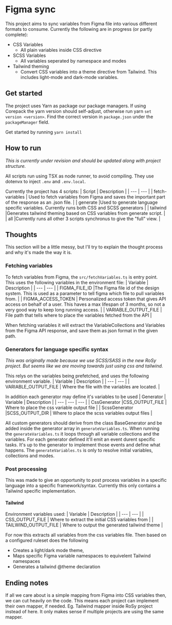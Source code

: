 # Figma sync
This project aims to sync variables from Figma file into various different formats to consume.
Currently the following are in progress (or partly complete):
- CSS Variables
   - All plain variables inside CSS directive
- SCSS Variables
   - All variables seperated by namespace and modes
- Tailwind theming
   - Convert CSS variables into a theme directive from Tailwind. This includes light-mode and dark-mode variables.

## Get started
The project uses Yarn as package our package managers. If using Corepack the yarn version should self-adjust, otherwise run yarn `set version <version>`. Find the correct version in `package.json` under the `packageManager` field.

Get started by running `yarn install`

## How to run
*This is currently under revision and should be updated along with project structure.*

All scripts run using TSX as node runner, to avoid compiling. They use dotenvx to inject `.env` and `.env.local`.

Currently the project has 4 scripts:
| Script | Description |
| --- | --- |
| fetch-variables | Used to fetch variables from Figma and saves the important part of the response as an .json file. |
| generate |Used to generate language specific variables. Currently runs both CSS and SCSS generators |
| tailwind |Generates tailwind theming based on CSS variables from generate script. |
| all |Currently runs all other 3 scripts synchronus to give the "full" view. |

## Thoughts 
This section will be a little messy, but I'll try to explain the thought process and why it's made the way it is.

### Fetching variables
To fetch variables from Figma, the `src/fetchVariables.ts` is entry point. This uses the following variables in the environment file:
| Variable | Description |
| --- | --- |
| FIGMA_FILE_ID |The Figma file id of the design system. This is used as a parameter to tell figma which file to pull variables from. |
| FIGMA_ACCESS_TOKEN | Personalized access token that gives API access on behalf of a user. This haves a max lifespan of 3 months, so not a very good way to keep long running access. |
| VARIABLE_OUTPUT_FILE | File path that tells where to place the variables fetched from the API |

When fetching variables it will extract the VariableCollections and Variables from the Figma API response, and save them as json format in the given path.

### Generators for language specific syntax
*This was originally made because we use SCSS/SASS in the new RoSy project. But seems like we are moving towards just using css and tailwind.*

This relys on the variables being prefetched, and uses the following environment variable.
| Variable | Description |
| --- | --- | 
| VARIABLE_OUTPUT_FILE | Where the file with the variables are located. |

In addition each generator may define it's variables to be used
| Generator | Variable | Description |
| --- | --- | --- |
| CssGenerator |CSS_OUTPUT_FILE | Where to place the css variable output file |
| ScssGenerator |SCSS_OUTPUT_DIR | Where to place the scss variables output files |

All custom generators should derive from the class BaseGenerator and be added inside the generator array in `generateVariables.ts`.
When running the `generateVariables.ts` it loops through all variable collections and the variables. For each generator defined it'll emit
an event durent specific tasks. It's up to the generator to implement those events and define what happens. The `generateVariables.ts` is only to resolve initial variables, collections and modes.

### Post processing
This was made to give an opportunity to post process variables in a specific language into a specific framework/syntax. Currently this only contains a Tailwind specific implementation.

#### Tailwind
Environment variables used: 
| Variable | Description |
| --- | --- |
| CSS_OUTPUT_FILE | Where to extract the initial CSS variables from |
| TAILWIND_OUTPUT_FILE | Where to output the generated tailwind theme |

For now this extracts all variables from the css variables file. Then based on a configured ruleset does the following
- Creates a light/dark mode theme,
- Maps specific Figma variable namespaces to equivelent Tailwind namespaces
- Generates a tailwind @theme declaration

## Ending notes
If all we care about is a simple mapping from Figma into CSS variables then, we can cut heavily on the code. This means each project can implement their own mapper, if needed. Eg. Tailwind mapper inside RoSy project instead of here. It only makes sense if multiple projects are using the same mapper.
